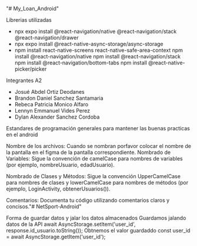 "# My_Loan_Android" 

Librerias utilizadas
* npx expo install @react-navigation/native @react-navigation/stack @react-navigation/drawer
* npx expo install @react-native-async-storage/async-storage 
* npm install react-native-screens react-native-safe-area-context 
npm install @react-navigation/native 
npm install @react-navigation/stack
npm install @react-navigation/bottom-tabs
npm install @react-native-picker/picker

Integrantes A2

* Josué Abdel Ortiz Deodanes
* Brandon Daniel Sanchez Santamaria
* Rebeca Patricia Monico Alfaro
* Lennyn Emmanuel Vides Perez
* Dylan Alexander Sanchez Cordoba



Estandares de programación generales para mantener las buenas practicas en el android

Nombre de los archivos: Cuando se nombran porfavor colocar el nombre de la pantalla en el figma de la pantalla correspondiente.
Nombrado de Variables: Sigue la convención de camelCase para nombres de variables (por ejemplo, nombreUsuario, edadUsuario).

Nombrado de Clases y Métodos: Sigue la convención UpperCamelCase para nombres de clases y lowerCamelCase para nombres de métodos (por ejemplo, LoginActivity, obtenerUsuarios()).

Comentarios: Documenta tu código utilizando comentarios claros y concisos."# NetSport-Android" 

Forma de guardar datos y jalar los datos almacenados
Guardamos jalando datos de la API
await AsyncStorage.setItem('user_id', response.id_usuario.toString());
Obtnemos el valor guardaddo
const user_id = await AsyncStorage.getItem('user_id');